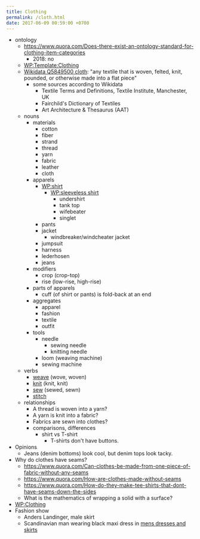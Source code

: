 ```yaml
---
title: Clothing
permalink: /cloth.html
date: 2017-06-09 00:59:00 +0700
---
```


- ontology
    - https://www.quora.com/Does-there-exist-an-ontology-standard-for-clothing-item-categories
        - 2018: no
    - [WP:Template:Clothing](https://en.wikipedia.org/wiki/Template:Clothing)
    - [Wikidata Q5849500 cloth](https://www.wikidata.org/wiki/Q5849500):
        "any textile that is woven, felted, knit, pounded, or otherwise made into a flat piece"
        - some sources according to Wikidata
            - Textile Terms and Definitions, Textile Institute, Manchester, UK
            - Fairchild's Dictionary of Textiles
            - Art Architecture & Thesaurus (AAT)
    - nouns
        - materials
            - cotton
            - fiber
            - strand
            - thread
            - yarn
            - fabric
            - leather
            - cloth
        - apparels
            - [WP:shirt](https://en.wikipedia.org/wiki/Shirt)
                - [WP:sleeveless shirt](https://en.wikipedia.org/wiki/Sleeveless_shirt)
                    - undershirt
                    - tank top
                    - wifebeater
                    - singlet
            - pants
            - jacket
                - windbreaker/windcheater jacket
            - jumpsuit
            - harness
            - lederhosen
            - jeans
        - modifiers
            - crop (crop-top)
            - rise (low-rise, high-rise)
        - parts of apparels
            - cuff (of shirt or pants) is fold-back at an end
        - aggregates
            - apparel
            - fashion
            - textile
            - outfit
        - tools
            - needle
                - sewing needle
                - knitting needle
            - loom (weaving machine)
            - sewing machine
    - verbs
        - [weave](https://en.wiktionary.org/wiki/weave) (wove, woven)
        - [knit](https://en.wiktionary.org/wiki/knit) (knit, knit)
        - [sew](https://en.wiktionary.org/wiki/sew) (sewed, sewn)
        - [stitch](https://en.wiktionary.org/wiki/stitch)
    - relationships
        - A thread is woven into a yarn?
        - A yarn is knit into a fabric?
        - Fabrics are sewn into clothes?
        - comparisons, differences
            - shirt vs T-shirt
                - T-shirts don't have buttons.
- Opinions
    - Jeans (denim bottoms) look cool, but denim tops look tacky.
- Why do clothes have seams?
    - https://www.quora.com/Can-clothes-be-made-from-one-piece-of-fabric-without-any-seams
    - https://www.quora.com/How-are-clothes-made-without-seams
    - https://www.quora.com/How-do-they-make-tee-shirts-that-dont-have-seams-down-the-sides
    - What is the mathematics of wrapping a solid with a surface?
- [WP:Clothing](https://en.wikipedia.org/wiki/Clothing)
- Fashion show
    - Anders Landinger, male skirt
    - Scandinavian man wearing black maxi dress in [mens dresses and skirts](https://s-media-cache-ak0.pinimg.com/736x/81/01/81/8101816566ba697a0e484de4f2551673.jpg)
